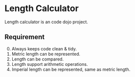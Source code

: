 # Length Calculator

Length calculator is an code dojo project.

## Requirement

0. Always keeps code clean & tidy.
1. Metric length can be represented.
2. Length can be compared.
3. Length support arithmetic operations.
4. Imperial length can be represented, same as metric length.
